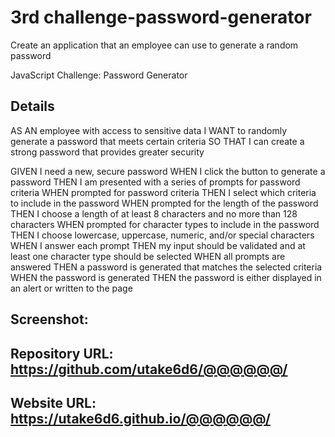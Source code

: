 <h1>3rd challenge-password-generator
</h1>
Create an application that an employee can use to generate a random password
<p>
JavaScript Challenge: Password Generator
</p>
<h2>
Details
</h2>
<p>
AS AN employee with access to sensitive data
I WANT to randomly generate a password that meets certain criteria
SO THAT I can create a strong password that provides greater security
</p>
<p>
GIVEN I need a new, secure password
WHEN I click the button to generate a password
THEN I am presented with a series of prompts for password criteria
WHEN prompted for password criteria
THEN I select which criteria to include in the password
WHEN prompted for the length of the password
THEN I choose a length of at least 8 characters and no more than 128 characters
WHEN prompted for character types to include in the password
THEN I choose lowercase, uppercase, numeric, and/or special characters
WHEN I answer each prompt
THEN my input should be validated and at least one character type should be selected
WHEN all prompts are answered
THEN a password is generated that matches the selected criteria
WHEN the password is generated
THEN the password is either displayed in an alert or written to the page
</p>
<h2>
Screenshot:
</h2>
<h2>
Repository URL:
<a href="https://github.com/utake6d6/@@@@@@@/"</a>https://github.com/utake6d6/@@@@@@/</a>
</h2>
<h2>
Website URL:
<a href="https://utake6d6.github.io/@@@@@@@/"</a>https://utake6d6.github.io/@@@@@@/</a>
</h2>

